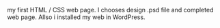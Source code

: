 my first HTML / CSS web page. I chooses design .psd file and completed web page. Allso i installed my web in WordPress.
